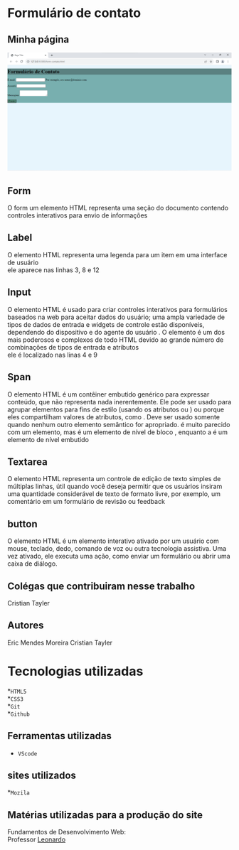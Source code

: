 # Formulário de contato

## Minha página
![Capa do projeto](imagem/Captura%20de%20tela%202023-09-27%20073618.png)

## Form
O form um elemento HTML representa uma seção do documento
contendo controles interativos para envio de informações

## Label 
O elemento HTML representa uma legenda
 para um item em uma interface de usuário<br>
 ele aparece nas linhas 3, 8 e 12<br>

## Input
O elemento HTML é usado para criar controles interativos para formulários baseados na web para aceitar dados do usuário; uma ampla variedade de tipos de dados de entrada e widgets de controle estão disponíveis, dependendo do dispositivo e do agente do usuário . O elemento é um dos mais poderosos e complexos de todo HTML devido ao grande número de combinações de tipos de entrada e atributos<br>
ele é localizado nas linas 4 e 9<br>


## Span
O elemento HTML é um contêiner embutido genérico para expressar conteúdo, que não representa nada inerentemente. Ele pode ser usado para agrupar elementos para fins de estilo (usando os atributos ou ) ou porque eles compartilham valores de atributos, como . Deve ser usado somente quando nenhum outro elemento semântico for apropriado. é muito parecido com um elemento, mas é um elemento de nível de bloco , enquanto a é um elemento de nível embutido 

## Textarea
O elemento HTML representa um controle de edição de texto simples de múltiplas linhas, útil quando você deseja permitir que os usuários insiram uma quantidade considerável de texto de formato livre, por exemplo, um comentário em um formulário de revisão ou feedback

## button
O elemento HTML é um elemento interativo ativado por um usuário com mouse, teclado, dedo, comando de voz ou outra tecnologia assistiva. Uma vez ativado, ele executa uma ação, como enviar um formulário ou abrir uma caixa de diálogo.

## Colégas que contribuiram nesse trabalho
Cristian Tayler

## Autores
Eric Mendes Moreira
Cristian Tayler

# Tecnologias utilizadas 
*`HTML5`<br>
*`CSS3`<br>
*`Git`<br>
*`Github`<br>

## Ferramentas utilizadas 
* `VScode` 

## sites utilizados
*`Mozila`

## Matérias utilizadas para a produção do site
Fundamentos de Desenvolvimento Web:<br>
Professor [Leonardo](https://github.com/leonardorochamarista)<br>
